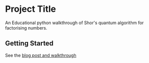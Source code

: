 # Project Title

An Educational python walkthrough of Shor's quantum algorithm for factorising numbers. 

## Getting Started

See the [blog post and walkthrough](https://nonetype.eu.pythonanywhere.com/articles/0008) 
